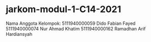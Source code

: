 # jarkom-modul-1-C14-2021

Nama Anggota Kelompok:
5111940000059	    Dido Fabian Fayed
5111940000074	    Nur Ahmad Khatim
5111940000162	    Ramadhan Arif Hardiansyah
